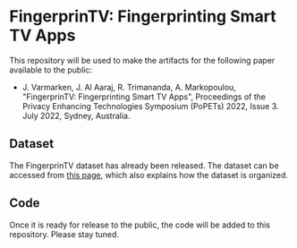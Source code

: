 # FingerprinTV: Fingerprinting Smart TV Apps
This repository will be used to make the artifacts for the following paper available to the public:

- J. Varmarken, J. Al Aaraj, R. Trimananda, A. Markopoulou, "FingerprinTV: Fingerprinting Smart TV Apps", Proceedings of the Privacy Enhancing Technologies Symposium (PoPETs) 2022, Issue 3. July 2022, Sydney, Australia.

## Dataset
The FingerprinTV dataset has already been released.
The dataset can be accessed from [this page](https://athinagroup.eng.uci.edu/projects/smarttv/fingerprintv-dataset/), which also explains how the dataset is organized.

## Code
Once it is ready for release to the public, the code will be added to this repository. Please stay tuned.
